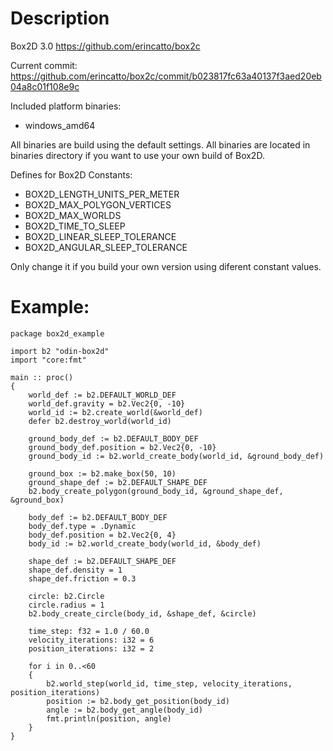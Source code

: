 # Description

Box2D 3.0 https://github.com/erincatto/box2c

Current commit: https://github.com/erincatto/box2c/commit/b023817fc63a40137f3aed20eb04a8c01f108e9c

Included platform binaries:
* windows_amd64

All binaries are build using the default settings.
All binaries are located in binaries directory if you want to use your own build of Box2D.

Defines for Box2D Constants:
* BOX2D_LENGTH_UNITS_PER_METER
* BOX2D_MAX_POLYGON_VERTICES
* BOX2D_MAX_WORLDS
* BOX2D_TIME_TO_SLEEP
* BOX2D_LINEAR_SLEEP_TOLERANCE
* BOX2D_ANGULAR_SLEEP_TOLERANCE

Only change it if you build your own version using diferent constant values.

# Example:

```odin
package box2d_example

import b2 "odin-box2d"
import "core:fmt"

main :: proc()
{
    world_def := b2.DEFAULT_WORLD_DEF
    world_def.gravity = b2.Vec2{0, -10}
    world_id := b2.create_world(&world_def)
    defer b2.destroy_world(world_id)
    
    ground_body_def := b2.DEFAULT_BODY_DEF
    ground_body_def.position = b2.Vec2{0, -10}
    ground_body_id := b2.world_create_body(world_id, &ground_body_def)

    ground_box := b2.make_box(50, 10)
    ground_shape_def := b2.DEFAULT_SHAPE_DEF
    b2.body_create_polygon(ground_body_id, &ground_shape_def, &ground_box)

    body_def := b2.DEFAULT_BODY_DEF
    body_def.type = .Dynamic
    body_def.position = b2.Vec2{0, 4}
    body_id := b2.world_create_body(world_id, &body_def)

    shape_def := b2.DEFAULT_SHAPE_DEF
    shape_def.density = 1
    shape_def.friction = 0.3

    circle: b2.Circle
    circle.radius = 1
    b2.body_create_circle(body_id, &shape_def, &circle)

    time_step: f32 = 1.0 / 60.0
    velocity_iterations: i32 = 6
    position_iterations: i32 = 2
    
    for i in 0..<60
    {
        b2.world_step(world_id, time_step, velocity_iterations, position_iterations)
        position := b2.body_get_position(body_id)
        angle := b2.body_get_angle(body_id)
        fmt.println(position, angle)
    }
}
```
